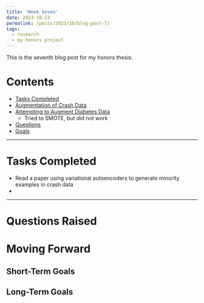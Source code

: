 ```yaml
---
title: 'Week Seven'
date: 2023-10-23
permalink: /posts/2023/10/blog-post-7/
tags:
  - research
  - my honors project
---
```


This is the seventh blog post for my honors thesis.

# Contents

- [Tasks Completed](#tasks)
- [Augmentation of Crash Data](#crash)
- [Attempting to Augment Diabetes Data](#diabetes)
  - Tried to SMOTE, but did not work
- [Questions](#questions)
- [Goals](#Goals)


---


<a name="tasks"></a>
# Tasks Completed 

- Read a paper using variational autoencoders to generate minority examples in crash data
- 

---


<a name="questions"></a>
# Questions Raised

<a name="moving"></a>
# Moving Forward

## Short-Term Goals


## Long-Term Goals
